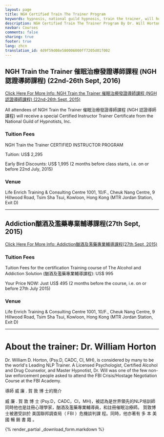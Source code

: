 ```yaml
---
layout: page
title: NGH Certified Train The Trainer Program
keywords: hypnosis, national guild hypnosis, train the trainer, will horton
description: NGH Certified Train The Trainer Program By Dr. Will Horton
navbar: Courses
comments: false
sharing: true
footer: true
lang: zhcn
translation_id: 4d9f59d08e580006000ff7205d01f002
---
```


## NGH Train the Trainer 催眠治療發證導師課程 (NGH 認證導師課程) (22nd-26th Sept, 2016)

[Click Here For More Info: NGH Train the Trainer 催眠治療發證導師課程 (NGH 認證導師課程) (22nd-26th Sept, 2015)](/download/william_horton_ngh_train_the_trainer_2015.pdf)

All attendees of NGH Train the Trainer 催眠治療發證導師課程 (NGH 認證導師課程) will receive a special Certified Instructor Trainer Certificate from the National Guild of Hypnotists, Inc.

### Tuition Fees

NGH Train the Trainer CERTIFIED INSTRUCTOR PROGRAM

Tuition: US$ 2,295

Early Bird Discounts: US$ 1,995 (2 months before class starts, i.e. on or before 22nd July, 2015)

### Venue

Life Enrich Training & Consulting Centre
1001, 10/F., Cheuk Nang Centre,
9 Hillwood Road, Tsim Sha Tsui,
Kowloon, Hong Kong (MTR Jordan Station, Exit D)

------

## Addiction酗酒及濫藥專業輔導課程(27th Sept, 2015)

[Click Here For More Info: Addiction酗酒及濫藥專業輔導課程(27th Sept, 2015)](/download/william_horton_addiction.pdf)

### Tuition Fees

Tuition Fees for the certification Training course of The Alcohol and Addiction Solution (酗酒及濫藥專業輔導課程): US$ 995

Your Price NOW: Just US$ 495 (2 months before the course, i.e. on or before 27th July 2015)

### Venue

Life Enrich Training & Consulting Centre
1001, 10/F., Cheuk Nang Centre,
9 Hillwood Road, Tsim Sha Tsui,
Kowloon, Hong Kong (MTR Jordan Station, Exit D)

-----

# About the trainer: Dr. William Horton

Dr. William D. Horton, (Psy.D, CADC, CI, MH), is considered by many to be the world's Leading NLP Trainer. A Licensed Psychologist, Certified Alcohol and Drug Counselor, and Master Hypnotist, Dr. Will was one of the few non-law enforcement people asked to attend the FBI Crisis/Hostage Negotiation Course at the FBI Academy.

導師 威 廉 . 賀 敦 博 士的簡介

威 廉 . 賀 敦 博 士 (Psy.D，CADC，CI，MH)，被認為是世界領先的NLP培訓師 同時他也是註冊心理學家，酗酒及濫藥專業輔導員，和註冊催眠治療師。 賀敦博士被邀受訓於 美国聯邦調查局（ FBI ）危機談判課 程。同時，他亦著有 多 本 美 國 暢 銷 書 籍 。


{% render_partial _download_form.markdown %}
